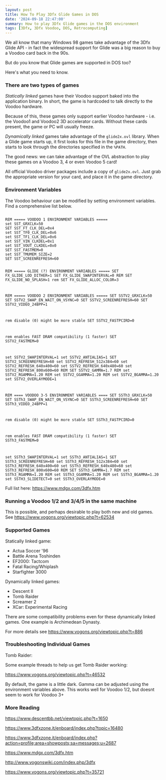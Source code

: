 ```yaml
---
layout: post
title: How To Play 3Dfx Glide Games in DOS
date: '2024-09-18 22:47:00'
summary: How to play 3Dfx Glide games in the DOS environment
tags: [3Dfx, 3Dfx Voodoo, DOS, Retrocomputing]
---
```


We all know that many Windows 98 games take advantage of the 3Dfx Glide API - in fact the widespread support for Glide was a big reason to buy a Voodoo card back in the 90s.

But do you know that Glide games are supported in DOS too?

Here's what you need to know.

### There are two types of games

*Statically linked* games have their Voodoo support baked into the application binary. In short, the game is hardcoded to talk directly to the Voodoo hardware.

Because of this, these games only support earlier Voodoo hardware - i.e. the Voodoo1 and Voodoo2 3D accelerator cards. Without these cards present, the game or PC will usually freeze.

*Dynamically linked* games take advantage of the <code>glide2x.ovl</code> library. When a Glide game starts up, it first looks for this file in the game directory, then starts to look through the directories specified in the <code>%PATH</code>.

The good news: we can take advantage of the OVL abstraction to play these games on a Voodoo 3, 4 or even Voodoo 5 card!

All official Voodoo driver packages include a copy of <code>glide2x.ovl</code>. Just grab the appropriate version for your card, and place it in the game directory.
  
### Environment Variables

The Voodoo behaviour can be modified by setting environment variables. Find a comprehensive list below.

<code>
REM ===== VOODOO 1 ENVIRONMENT VARIABLES =====
set SST_GRXCLK=50
SET SST_FT_CLK_DEL=0x4
set SST_TF0_CLK_DEL=0x6
set SST_TF1_CLK_DEL=0x6
set SST_VIN_CLKDEL=0x1
set SST_VOUT_CLKDEL=0x0
SET SST_FASTMEM=0
set SST_TMUMEM_SIZE=2
SET SST_SCREENREFRESH=60

REM ===== GLIDE (?) ENVIRONMENT VARIABLES =====
SET FX_GLIDE_LOD_DITHER=1
SET FX_GLIDE_SWAPINTERVAL=0
REM SET FX_GLIDE_NO_SPLASH=1
rem SET FX_GLIDE_ALLOC_COLOR=3

REM ===== VOODOO 2 ENVIRONMENT VARIABLES =====
SET SSTV2_GRXCLK=50
SET SSTV2_SWAP_EN_WAIT_ON_VSYNC=0
SET SSTV2_SCREENREFRESH=60
SET SSTV2_VIDEO_24BPP=1

rem disable (0) might be more stable
SET SSTV2_FASTPCIRD=0

rem enables FAST DRAM compatibility (1 faster)
SET SSTV2_FASTMEM=0

set SSTV2_SWAPINTERVAL=1
set SSTV2_ANTIALIAS=1
SET SSTV2_SCREENREFRESH=60
set SSTV2_REFRESH_512x384=60
set SSTV2_REFRESH_640x400=60
set SSTV2_REFRESH_640x480=60
set SSTV2_REFRESH_800x600=60
REM SET SSTV2_GAMMA=1.7
REM set SSTV2_RGAMMA=1.20
REM set SSTV2_GGAMMA=1.20
REM set SSTV2_BGAMMA=1.20
set SSTV2_OVERLAYMODE=1

REM ==== VOODOO 3-5 ENVIRONMENT VARIABLES ====
SET SSTh3_GRXCLK=50
SET SSTh3_SWAP_EN_WAIT_ON_VSYNC=0
SET SSTh3_SCREENREFRESH=60
SET SSTh3_VIDEO_24BPP=1

rem disable (0) might be more stable
SET SSTh3_FASTPCIRD=0

rem enables FAST DRAM compatibility (1 faster)
SET SSTh3_FASTMEM=0

set SSTh3_SWAPINTERVAL=1
set SSTh3_ANTIALIAS=1
SET SSTh3_SCREENREFRESH=60
set SSTh3_REFRESH_512x384=60
set SSTh3_REFRESH_640x400=60
set SSTh3_REFRESH_640x480=60
set SSTh3_REFRESH_800x600=60
REM SET SSTh3_GAMMA=1.7
REM set SSTh3_RGAMMA=1.20
REM set SSTh3_GGAMMA=1.20
REM set SSTh3_BGAMMA=1.20
set SSTH3_SLIDETECT=0
set SSTh3_OVERLAYMODE=0
</code>

Full list here: https://www.mdgx.com/3dfx.htm

### Running a Voodoo 1/2 and 3/4/5 in the same machine

This is possible, and perhaps desirable to play both new and old games. See https://www.vogons.org/viewtopic.php?t=62534


### Supported Games

Statically linked game:

* Actua Soccer '96
* Battle Arena Toshinden
* EF2000: Tactcom
* Fatal Racing/Whiplash
* Starfighter 3000

Dynamically linked games:

* Descent II
* Tomb Raider
* Screamer 2
* XCar: Experimental Racing

There are some compatibility problems even for these dynamically linked games. One example is Archimedean Dynasty.

For more details see https://www.vogons.org/viewtopic.php?t=886


### Troubleshooting Individual Games

Tomb Raider:

Some example threads to help us get Tomb Raider working:

https://www.vogons.org/viewtopic.php?t=46532

By default, the game is a little dark. Gamma can be adjusted using the environment variables above. This works well for Voodoo 1/2, but doesnt seem to work for Voodoo 3+


### More Reading

https://www.descentbb.net/viewtopic.php?t=1650

https://www.3dfxzone.it/enboard/index.php?topic=16480

https://www.3dfxzone.it/enboard/index.php?action=profile;area=showposts;sa=messages;u=2687

https://www.mdgx.com/3dfx.htm

http://www.vogonswiki.com/index.php/3dfx

https://www.vogons.org/viewtopic.php?t=35721